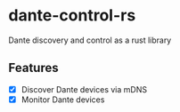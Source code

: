 # dante-control-rs
Dante discovery and control as a rust library

## Features
- [x] Discover Dante devices via mDNS
- [x] Monitor Dante devices
